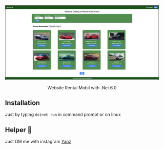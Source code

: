 <p align="center">
  <img src="https://raw.githubusercontent.com/Yanzz231/RentalMobil/Frontend/Images/Dashboard.png" width="550" />
</p>

<p align="center">Website Rental Mobil with .Net 6.0</p>

## Installation

Just by typing ```dotnet run``` in command prompt or on linux

## Helper 🤖

Just DM me with instagram [Yanz](https://www.instagram.com/iyanmikasa/)
